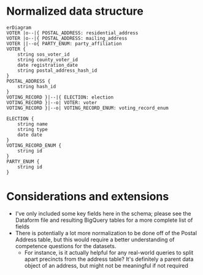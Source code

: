 # Normalized data structure

```mermaid
erDiagram
VOTER |o--|{ POSTAL_ADDRESS: residential_address
VOTER |o--|{ POSTAL_ADDRESS: mailing_address
VOTER ||--o{ PARTY_ENUM: party_affiliation
VOTER {
    string sos_voter_id
    string county_voter_id
    date registration_date
    string postal_address_hash_id
}
POSTAL_ADDRESS {
    string hash_id
}
VOTING_RECORD }|--|{ ELECTION: election
VOTING_RECORD }|--o| VOTER: voter
VOTING_RECORD }|--o| VOTING_RECORD_ENUM: voting_record_enum

ELECTION {
    string name
    string type
    date date
}
VOTING_RECORD_ENUM {
    string id
}
PARTY_ENUM {
    string id
}
```

# Considerations and extensions

- I've only included some key fields here in the schema; please see the Dataform file and resulting BigQuery tables for a more complete list of fields
- There is potentially a lot more normalization to be done off of the Postal Address table, but this would require a better understanding of competence questions for the datasets.
  - For instance, is it actually helpful for any real-world queries to split apart precincts from the address table? It's definitely a parent data object of an address, but might not be meaningful if not required
